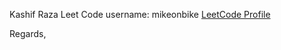 Kashif Raza
Leet Code username: mikeonbike
[LeetCode Profile](https://leetcode.com/mikeonbike/)

Regards,
